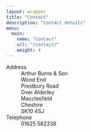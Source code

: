 ```yaml
---
layout: wrapper
title: "Contact"
description: "Contact details"
menu:
  main:
    name: "Contact"
    url: "/contact/"
    weight: 4
---
```

<dl>
    <dt>Address</dt>
    <dd>Arthur&nbsp;Burns&nbsp;&amp;&nbsp;Son</dd>
    <dd>Wood&nbsp;End</dd>
    <dd>Prestbury&nbsp;Road</dd>
    <dd>Over&nbsp;Alderley</dd>
    <dd>Macclesfield</dd>
    <dd>Cheshire</dd>
    <dd>SK10&nbsp;4SJ</dd>
    <dt>Telephone</dt>
    <dd>01625&nbsp;582338</dd>
</dl>
